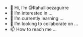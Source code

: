 - 👋 Hi, I’m @Rahullloezaguirre
- 👀 I’m interested in ...
- 🌱 I’m currently learning ...
- 💞️ I’m looking to collaborate on ...
- 📫 How to reach me ...

<!---
Rahullloezaguirre/Rahullloezaguirre is a ✨ special ✨ repository because its `README.md` (this file) appears on your GitHub profile.
You can click the Preview link to take a look at your changes.
--->
